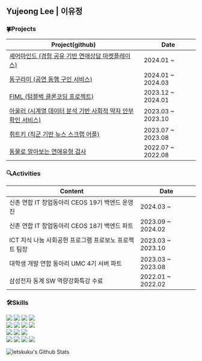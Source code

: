 ## Yujeong Lee | 이유정

<!--
**letskuku/letskuku** is a ✨ _special_ ✨ repository because its `README.md` (this file) appears on your GitHub profile.

Here are some ideas to get you started:

- 🔭 I’m currently working on ...
- 🌱 I’m currently learning ...
- 👯 I’m looking to collaborate on ...
- 🤔 I’m looking for help with ...
- 💬 Ask me about ...
- 📫 How to reach me: ...
- 😄 Pronouns: ...
- ⚡ Fun fact: ...
-->

### 🍀Projects
|                       Project(github)                    | Date |
|-------------------------------------------------|----|
| [셰어마인드 (경험 공유 기반 연애상담 마켓플레이스)](https://github.com/sharemindteam/sharemind-server)  | 2024.01 ~ |
| [동구라미 (공연 동행 구인 서비스)](https://github.com/GoGo-Ring/dongoorami-backend) | 2024.01 ~ 2024.03 |
| [FIML (텀블벅 클론코딩 프로젝트)](https://github.com/Ogu-Family/fiml-backend) | 2023.12 ~ 2024.01 |
| [아울러 (시계열 데이터 분석 기반 사회적 약자 안부 확인 서비스)](https://github.com/UNLIMIT-PROBONO/23_PI008) | 2023.03 ~ 2023.10 |
| [취트키 (직군 기반 뉴스 스크랩 어플)](https://github.com/ChwitKey/Cherrypick-Server) | 2023.07 ~ 2023.08 |
| [동물로 알아보는 연애유형 검사](https://github.com/letskuku/animal_lovetype) | 2022.07 ~ 2022.08 |


### 🔍Activities 
|                             Content                             |        Date       |
|---------------------------------------------------------------|-----------------|
| 신촌 연합 IT 창업동아리 CEOS 19기 백엔드 운영진 | 2024.03 ~         |
| 신촌 연합 IT 창업동아리 CEOS 18기 백엔드 파트 | 2023.09 ~ 2024.02 |
| ICT 지식 나눔 사회공헌 프로그램 프로보노 프로젝트 팀장 | 2023.03 ~ 2023.10 |
| 대학생 개발 연합 동아리 UMC 4기 서버 파트 | 2023.03 ~ 2023.08 |
| 삼성전자 동계 SW 역량강화특강 수료 | 2022.01 ~ 2022.02 |


### 🛠Skills
<img src="https://img.shields.io/badge/-JAVA-green?style=flat-square&logo=java&logoColor=white"> <img src="https://img.shields.io/badge/Python-3776AB?style=flat-square&logo=Python&logoColor=white"/> <img src="https://img.shields.io/badge/C-A8B9CC?style=flat-square&logo=C&logoColor=white"/> <img src="https://img.shields.io/badge/C++-00599C?style=flat-square&logo=C%2B%2B&logoColor=white"/>
<br>
<img src="https://img.shields.io/badge/Spring-6DB33F?style=flat-square&logo=Spring&logoColor=white"/> <img src="https://img.shields.io/badge/-Spring Boot-6DB33F?style=flat-square&logo=SpringBoot&logoColor=white"/> <img src="https://img.shields.io/badge/Querydsl-0285C9?style=flat-square&logo=querydsl&logoColor=white"/> <img src="https://img.shields.io/badge/JUnit-25A162?style=flat-square&logo=JUnit5&logoColor=white"/>
<br>
<img src="https://img.shields.io/badge/MySQL-4479A1?style=flat-square&logo=MySQL&logoColor=white"/> <img src="https://img.shields.io/badge/PostgreSQL-0064a5?style=flat-square&logo=PostgreSQL&logoColor=white"/> <img src="https://img.shields.io/badge/Redis-DC382D?style=flat-square&logo=Redis&logoColor=white"/>
<br>
  <img src="https://img.shields.io/badge/Amazon AWS-232F3E?style=flat-square&logo=Amazon AWS&logoColor=white"/> <img src="https://img.shields.io/badge/Docker-2496ED?style=flat-square&logo=Docker&logoColor=white"/> <img src="https://img.shields.io/badge/NGINX-009639?style=flat-square&logo=NGINX&logoColor=white"/> <img src="https://img.shields.io/badge/Github_Actions-2088FF?style=flat-square&logo=githubactions&logoColor=white"/>

![letskuku's Github Stats](https://github-readme-stats.vercel.app/api?username=letskuku&show_icons=true)

